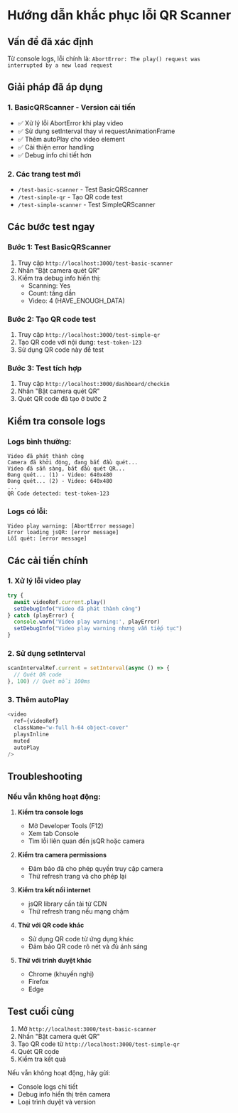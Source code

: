 # Hướng dẫn khắc phục lỗi QR Scanner

## Vấn đề đã xác định
Từ console logs, lỗi chính là: `AbortError: The play() request was interrupted by a new load request`

## Giải pháp đã áp dụng

### 1. BasicQRScanner - Version cải tiến
- ✅ Xử lý lỗi AbortError khi play video
- ✅ Sử dụng setInterval thay vì requestAnimationFrame
- ✅ Thêm autoPlay cho video element
- ✅ Cải thiện error handling
- ✅ Debug info chi tiết hơn

### 2. Các trang test mới
- `/test-basic-scanner` - Test BasicQRScanner
- `/test-simple-qr` - Tạo QR code test
- `/test-simple-scanner` - Test SimpleQRScanner

## Các bước test ngay

### Bước 1: Test BasicQRScanner
1. Truy cập `http://localhost:3000/test-basic-scanner`
2. Nhấn "Bật camera quét QR"
3. Kiểm tra debug info hiển thị:
   - Scanning: Yes
   - Count: tăng dần
   - Video: 4 (HAVE_ENOUGH_DATA)

### Bước 2: Tạo QR code test
1. Truy cập `http://localhost:3000/test-simple-qr`
2. Tạo QR code với nội dung: `test-token-123`
3. Sử dụng QR code này để test

### Bước 3: Test tích hợp
1. Truy cập `http://localhost:3000/dashboard/checkin`
2. Nhấn "Bật camera quét QR"
3. Quét QR code đã tạo ở bước 2

## Kiểm tra console logs

### Logs bình thường:
```
Video đã phát thành công
Camera đã khởi động, đang bắt đầu quét...
Video đã sẵn sàng, bắt đầu quét QR...
Đang quét... (1) - Video: 640x480
Đang quét... (2) - Video: 640x480
...
QR Code detected: test-token-123
```

### Logs có lỗi:
```
Video play warning: [AbortError message]
Error loading jsQR: [error message]
Lỗi quét: [error message]
```

## Các cải tiến chính

### 1. Xử lý lỗi video play
```javascript
try {
  await videoRef.current.play()
  setDebugInfo("Video đã phát thành công")
} catch (playError) {
  console.warn('Video play warning:', playError)
  setDebugInfo("Video play warning nhưng vẫn tiếp tục")
}
```

### 2. Sử dụng setInterval
```javascript
scanIntervalRef.current = setInterval(async () => {
  // Quét QR code
}, 100) // Quét mỗi 100ms
```

### 3. Thêm autoPlay
```javascript
<video
  ref={videoRef}
  className="w-full h-64 object-cover"
  playsInline
  muted
  autoPlay
/>
```

## Troubleshooting

### Nếu vẫn không hoạt động:

1. **Kiểm tra console logs**
   - Mở Developer Tools (F12)
   - Xem tab Console
   - Tìm lỗi liên quan đến jsQR hoặc camera

2. **Kiểm tra camera permissions**
   - Đảm bảo đã cho phép quyền truy cập camera
   - Thử refresh trang và cho phép lại

3. **Kiểm tra kết nối internet**
   - jsQR library cần tải từ CDN
   - Thử refresh trang nếu mạng chậm

4. **Thử với QR code khác**
   - Sử dụng QR code từ ứng dụng khác
   - Đảm bảo QR code rõ nét và đủ ánh sáng

5. **Thử với trình duyệt khác**
   - Chrome (khuyến nghị)
   - Firefox
   - Edge

## Test cuối cùng

1. Mở `http://localhost:3000/test-basic-scanner`
2. Nhấn "Bật camera quét QR"
3. Tạo QR code từ `http://localhost:3000/test-simple-qr`
4. Quét QR code
5. Kiểm tra kết quả

Nếu vẫn không hoạt động, hãy gửi:
- Console logs chi tiết
- Debug info hiển thị trên camera
- Loại trình duyệt và version
